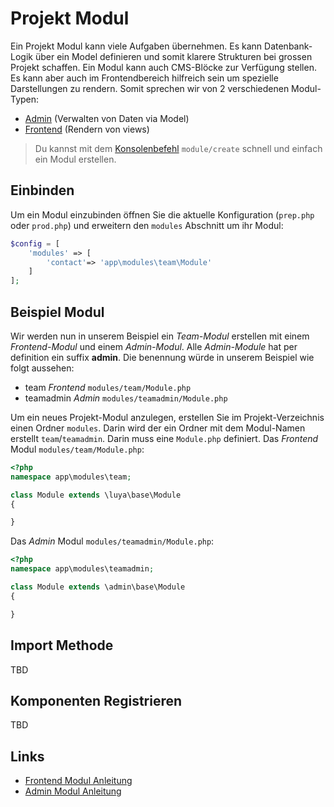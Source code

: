 Projekt Modul
=============
Ein Projekt Modul kann viele Aufgaben übernehmen. Es kann Datenbank-Logik über ein Model definieren und somit klarere Strukturen bei grossen Projekt schaffen. Ein Modul kann auch CMS-Blöcke zur Verfügung stellen. Es kann aber auch im Frontendbereich hilfreich sein um spezielle Darstellungen zu rendern. Somit sprechen wir von 2 verschiedenen Modul-Typen:
+ [Admin](app-admin-module.md) (Verwalten von Daten via Model)
+ [Frontend](app-module-frontend.md) (Rendern von views)

> Du kannst mit dem [Konsolenbefehl](app-console.md) `module/create` schnell und einfach ein Modul erstellen.

Einbinden
---------
Um ein Modul einzubinden öffnen Sie die aktuelle Konfiguration (`prep.php` oder `prod.php`) und erweitern den `modules` Abschnitt um ihr Modul:
```php
$config = [
    'modules' => [
        'contact'=> 'app\modules\team\Module'
    ]
];
``` 

Beispiel Modul
-------------
Wir werden nun in unserem Beispiel ein *Team-Modul* erstellen mit einem *Frontend-Modul* und einem *Admin-Modul*. Alle *Admin-Module* hat per definition ein suffix **admin**. Die benennung würde in unserem Beispiel wie folgt aussehen:
+ team *Frontend* `modules/team/Module.php`
+ teamadmin *Admin* `modules/teamadmin/Module.php`

Um ein neues Projekt-Modul anzulegen, erstellen Sie im Projekt-Verzeichnis einen Ordner `modules`. Darin wird der ein Ordner mit dem Modul-Namen erstellt `team`/`teamadmin`. Darin muss eine `Module.php` definiert.
Das *Frontend* Modul `modules/team/Module.php`:
```php
<?php
namespace app\modules\team;

class Module extends \luya\base\Module
{

}
```
Das *Admin* Modul `modules/teamadmin/Module.php`:
```php
<?php
namespace app\modules\teamadmin;

class Module extends \admin\base\Module
{

}
```


Import Methode
--------------
TBD

Komponenten Registrieren
------------------------
TBD

Links
------
+ [Frontend Modul Anleitung](app-module-frontend.md)
+ [Admin Modul Anleitung](app-admin-module.md)